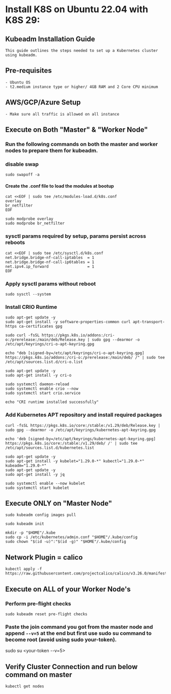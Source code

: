 # Install K8S on Ubuntu 22.04 with K8S 29:


## Kubeadm Installation Guide

	This guide outlines the steps needed to set up a Kubernetes cluster using kubeadm.

## Pre-requisites

	- Ubuntu OS 
	- t2.medium instance type or higher/ 4GB RAM and 2 Core CPU minimum



## AWS/GCP/Azure Setup

	- Make sure all traffic is allowed on all instance



## Execute on Both "Master" & "Worker Node"

### Run the following commands on both the master and worker nodes to prepare them for kubeadm.


### disable swap

	sudo swapoff -a

#### Create the .conf file to load the modules at bootup

	cat <<EOF | sudo tee /etc/modules-load.d/k8s.conf
	overlay
	br_netfilter
	EOF

	sudo modprobe overlay
	sudo modprobe br_netfilter

### sysctl params required by setup, params persist across reboots

	cat <<EOF | sudo tee /etc/sysctl.d/k8s.conf
	net.bridge.bridge-nf-call-iptables  = 1
	net.bridge.bridge-nf-call-ip6tables = 1
	net.ipv4.ip_forward                 = 1
	EOF

### Apply sysctl params without reboot

	sudo sysctl --system

### Install CRIO Runtime

	sudo apt-get update -y
	sudo apt-get install -y software-properties-common curl apt-transport-https ca-certificates gpg

	sudo curl -fsSL https://pkgs.k8s.io/addons:/cri-o:/prerelease:/main/deb/Release.key | sudo gpg --dearmor -o /etc/apt/keyrings/cri-o-apt-keyring.gpg
	
	echo "deb [signed-by=/etc/apt/keyrings/cri-o-apt-keyring.gpg] https://pkgs.k8s.io/addons:/cri-o:/prerelease:/main/deb/ /" | sudo tee /etc/apt/sources.list.d/cri-o.list

	sudo apt-get update -y
	sudo apt-get install -y cri-o

	sudo systemctl daemon-reload
	sudo systemctl enable crio --now
	sudo systemctl start crio.service

	echo "CRI runtime installed successfully"

### Add Kubernetes APT repository and install required packages

	curl -fsSL https://pkgs.k8s.io/core:/stable:/v1.29/deb/Release.key | sudo gpg --dearmor -o /etc/apt/keyrings/kubernetes-apt-keyring.gpg
	
	echo 'deb [signed-by=/etc/apt/keyrings/kubernetes-apt-keyring.gpg] https://pkgs.k8s.io/core:/stable:/v1.29/deb/ /' | sudo tee /etc/apt/sources.list.d/kubernetes.list

	sudo apt-get update -y
	sudo apt-get install -y kubelet="1.29.0-*" kubectl="1.29.0-*" kubeadm="1.29.0-*"
	sudo apt-get update -y
	sudo apt-get install -y jq

	sudo systemctl enable --now kubelet
	sudo systemctl start kubelet


## Execute ONLY on "Master Node"

	sudo kubeadm config images pull

	sudo kubeadm init

	mkdir -p "$HOME"/.kube
	sudo cp -i /etc/kubernetes/admin.conf "$HOME"/.kube/config
	sudo chown "$(id -u)":"$(id -g)" "$HOME"/.kube/config


## Network Plugin = calico

	kubectl apply -f https://raw.githubusercontent.com/projectcalico/calico/v3.26.0/manifests/calico.yaml



## Execute on ALL of your Worker Node's

### Perform pre-flight checks


	sudo kubeadm reset pre-flight checks


### Paste the join command you got from the master node and append `--v=5` at the end but first use sudo su command to become root (avoid using sudo your-token).

   sudo su
   <your-token --v=5>


## Verify Cluster Connection and run below command on master 


	kubectl get nodes